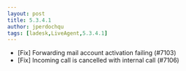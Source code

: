 ```yaml
---
layout: post
title: 5.3.4.1
author: jperdochqu
tags: [ladesk,LiveAgent,5.3.4.1]
---
```


- [Fix] Forwarding mail account activation failing (#7103)
- [Fix] Incoming call is cancelled with internal call (#7106)
